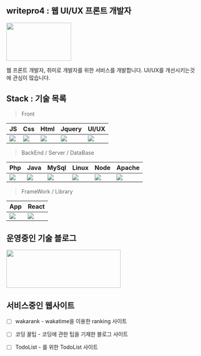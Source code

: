 ##  writepro4 : 웹 UI/UX 프론트 개발자

 
<img src="https://user-images.githubusercontent.com/45548926/87241018-bb327100-c459-11ea-9cd5-ca8f36942d4e.gif" width="170" height="100" /> 

웹 프론트 개발자, 취미로 개발자를 위한 서비스를 개발합니다. UI/UX를 개선시키는것에 관심이 많습니다.

##  Stack : 기술 목록


> Front

| JS | Css | Html | Jquery | UI/UX |
| ---------- | --- | ---- | ------ | ----- |
| <img src="https://img.icons8.com/color/50/000000/javascript-logo-1.png"/> | <img src="https://img.icons8.com/color/50/000000/css3.png"/> | <img src="https://img.icons8.com/color/50/000000/html-5.png"/> |  <img src="https://img.icons8.com/ios-filled/50/000000/jquery.png"/> | <img src="https://img.icons8.com/nolan/50/web-design.png"/> |


> BackEnd / Server / DataBase

| Php | Java | MySql | Linux | Node | Apache |
| ------ | ----------- | ------ | ----- | ---- | ---- |
| <img src="https://img.icons8.com/dusk/50/000000/php-logo.png"/> | <img src="https://img.icons8.com/dusk/50/000000/java-coffee-cup-logo.png"/> | <img src="https://img.icons8.com/nolan/50/mysql.png"/> | <img src="https://img.icons8.com/dusk/50/000000/linux.png"/> | <img src="https://img.icons8.com/color/50/000000/nodejs.png"/> | <img src="https://img.icons8.com/clouds/50/000000/server.png"/> |


> FrameWork / Library

| App | React | 
| ------ | -------- | 
| <img src="https://img.icons8.com/clouds/50/000000/android-os.png"/> | <img src="https://img.icons8.com/clouds/50/000000/react.png"/> | 



## 운영중인 기술 블로그

<a href="https://gaebal4.tistory.com/">
<img src="https://user-images.githubusercontent.com/45548926/87373446-aaead500-c5c4-11ea-989c-c51dccf8966f.png" width="300" height="100" />
</a>

## 서비스중인 웹사이트 


- [ ] wakarank - wakatime을 이용한 ranking 사이트 
- [ ] 코딩 꿀팁 - 코딩에 관한 팁을 기재한 블로그 사이트
- [ ] TodoList - 를 위한 TodoList 사이트




